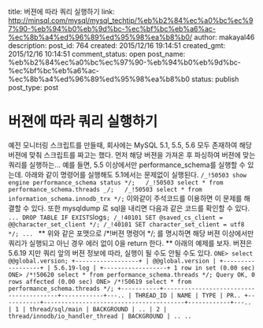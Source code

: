 title: 버젼에 따라 쿼리 실행하기
link: http://minsql.com/mysql/mysql_techtip/%eb%b2%84%ec%a0%bc%ec%97%90-%eb%94%b0%eb%9d%bc-%ec%bf%bc%eb%a6%ac-%ec%8b%a4%ed%96%89%ed%95%98%ea%b8%b0/
author: makayal46
description: 
post_id: 764
created: 2015/12/16 19:14:51
created_gmt: 2015/12/16 10:14:51
comment_status: open
post_name: %eb%b2%84%ec%a0%bc%ec%97%90-%eb%94%b0%eb%9d%bc-%ec%bf%bc%eb%a6%ac-%ec%8b%a4%ed%96%89%ed%95%98%ea%b8%b0
status: publish
post_type: post

# 버젼에 따라 쿼리 실행하기

예전 모니터링 스크립트를 만들때, 회사에는 MySQL 5.1, 5.5, 5.6 모두 존재하여 해당 버젼에 맞춰 스크립트를 짜고는 했다. 먼저 해당 버젼을 가져온 후 파싱하여 버젼에 맞는 쿼리를 실행하는... 예를 들면, 5.5 이상에서만 performance_schema를 실행할 수 있는데. 아래와 같이 명령어를 실행해도 5.1에서는 문제없이 실행된다. ` /_!50503 show engine performance_schema status */;  
/_!50503 select * from performance_schema.threads _/;  
/_!50503 select * from information_schema.innodb_trx */; ` 이와같이 주석코드를 이용하면 이 문제를 해결할 수 있다. 또한 mysqldump 로 sql을 내리면 다음과 같은 코드를 확인할 수 있다. ` ... DROP TABLE IF EXISTS `logs`; /_!40101 SET @saved_cs_client = @@character_set_client */; /_!40101 SET character_set_client = utf8 */; ... ` ** 위와 같은 포맷으로 /*!버젼 명령어 */; 를 명시하면 해당 버젼 이상에서만 쿼리가 실행되고 아닌 경우 에러 없이 0을 return 한다. ** 아래의 예제를 보자. 버젼은 5.6.19 지만 쿼리 앞의 버젼 정보에 따라, 실행이 될 수도 안될 수도 있다. ` ONE> select @@global.version; +------------------+ | @@global.version | +------------------+ | 5.6.19-log | +------------------+ 1 row in set (0.00 sec) ONE> /*!50620 select * from performance_schema.threads */; Query OK, 0 rows affected (0.00 sec) ONE> /*!50619 select * from performance_schema.threads */; +-----------+----------------------------------------+------------+---.. | THREAD_ID | NAME | TYPE | PR.. +-----------+----------------------------------------+------------+---.. | 1 | thread/sql/main | BACKGROUND | .. | 2 | thread/innodb/io_handler_thread | BACKGROUND | .. .. `